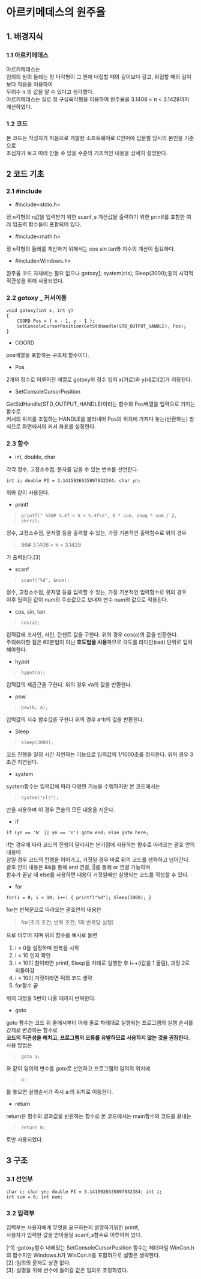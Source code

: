 아르키메데스의 원주율
=

## 1. 배경지식
### 1.1 아르키메데스
아르키메데스는
<br>
임의의 원의 둘레는 정 다각형이 그 원에 내접할 때의 길이보다 길고, 외접할 때의 길이보다 작음을 이용하여
<br>
무리수 π 의 값을 알 수 있다고 생각했다.
<br>
아르키메데스는 실로 정 구십육각형을 이용하여 원주율을 3.1408 < π < 3.1429까지 계산하였다.
### 1.2 코드
본 코드는 작성자가 처음으로 개발한 소프트웨어로 C언어에 입문할 당시의 본인을 기준으로
<br>
초심자가 보고 따라 만들 수 있을 수준의 기초적인 내용을 상세히 설명한다.

## 2 코드 기초
### 2.1 #include
* #include<stdio.h>

정 n각형의 n값을 입력받기 위한 scanf_s
계산값을 출력하기 위한 printf를 포함한 여러 입출력 함수들이 포함되어 있다.
* #include<math.h>

정 n각형의 둘레를 계산하기 위해서는 cos sin tan와 지수의 계산이 필요하다.
* #include<Windows.h>

원주율 코드 자체에는 필요 없으나 gotoxy[1](39,3); system(cls); Sleep(3000);등의 시각적 직관성을 위해 사용되었다.
### 2.2 gotoxy _ 커서이동
<pre><code>void gotoxy(int x, int y)
{
	COORD Pos = { x - 1, y - 1 };
	SetConsoleCursorPosition(GetStdHandle(STD_OUTPUT_HANDLE), Pos);
}
</code></pre>
* COORD 

pos배열을 포함하는 구조체 함수이다.
* Pos

2개의 정수로 이루어진 배열로 gotoxy의 정수 입력 x(가로)와 y(세로)[2]가 저장된다.
* SetConsoleCursorPosition

GetStdHandle(STD_OUTPUT_HANDLE)이라는 함수와 Pos배열을 입력으로 가지는 함수로<br>
커서의 위치를 조절하는 HANDLE을 불러내어 Pos의 위치에 가져다 놓는(반환하는) 방식으로 화면에서의 커서 좌표를 설정한다.
### 2.3 함수
* int, double, char

각각 정수, 고정소수점, 문자를 담을 수 있는 변수를 선언한다.
<code><pre>int i;
	double PI = 3.1415926535897932384;
	char yn;
</code></pre>위와 같이 사용된다.
* printf
>     printf(" %9d# %.4f < π < %.4f\n", 6 * cun, znuq * sum / 2, skrri);

정수, 고정소수점, 문자열 등을 출력할 수 있는, 가장 기본적인 출력함수로 위의 경우
> 96# 3.1408 < π < 3.1429

가 출력된다.[3]
* scanf
>     scanf("%d", &num);

정수, 고정소수점, 문자열 등을 입력할 수 있는, 가장 기본적인 입력함수로 위의 경우
<br>
이후 입력된 값이 num의 주소값으로 보내져 변수 num의 값으로 적용된다.
* cos, sin, tan
>     cos(a);

입력값에 코사인, 사인, 탄젠트 값을 구한다. 위의 경우 cos(a)의 값을 반환한다.
<br>
주의해야할 점은 60분법이 아닌 **호도법을 사용**하므로 각도를 라디안(rad) 단위로 입력해야한다.
* hypot
>     hypot(a);

입력값의 제곱근을 구한다. 위의 경우 √a의 값을 반환한다.
* pow
>     pow(b, a);

입력값의 지수 함수값을 구한다 위의 경우 a^b의 값을 반환한다.
* Sleep
>     sleep(3000);

코드 진행을 일정 시간 지연하는 기능으로 입력값의 1/1000초를 정지한다. 위의 경우 3초간 지연된다.
* system

system함수는 입력값에 따라 다양한 기능을 수행하지만 본 코드에서는
>     system("cls");

만을 사용하며 이 경우 콘솔의 모든 내용을 지운다.
* if

<code><pre>if (yn == 'N' || yn == 'n')
		goto end;
	else
		goto here;
</code></pre>if는 경우에 따라 코드의 진행이 달라지는 분기점에 사용하는 함수로 따라오는 괄호 안의 내용이<br>참일 경우 코드의 진행을 이어가고, 거짓일 경우 바로 뒤의 코드를 생략하고 넘어간다.<br>괄호 안의 내용은 &&를 통해 and 연결, ||를 통해 or 연결 가능하며<br>함수가 끝날 때 else를 사용하면 내용이 거짓일때만 실행되는 코드를 작성할 수 있다.

* for

<code><pre>for(i = 0; i < 10; i++)
{
		printf("%d");
		Sleep(1000);
}
</code></pre>
for는 반복문으로 따라오는 괄호안의 내용은
> for(초기 조건; 반복 조건; 1회 반복당 실행)
	
으로 이루어 지며 위의 함수를 예시로 들면
1. i = 0을 설정하며 반복을 시작
2. i < 10 인지 확인
3. i < 10이 참이라면 printf, Sleep을 차례로 실행한 후 i++(i값을 1 올림), 과정 2로 되돌아감
4. i < 10이 거짓이라면 뒤의 코드 생략
5. for함수 끝

위의 과정을 5번이 나올 때까지 반복한다. 
* goto

goto 함수는 코드 위 줄에서부터 아래 줄로 차례대로 실행되는 프로그램의 실행 순서를 강제로 변경하는 함수로
<br>
**코드의 직관성을 해치고, 프로그램의 오류를 유발하므로 사용하지 않는 것을 권장한다.**
<br>
사용 방법은
>     goto a;

와 같이 임의의 변수를 goto로 선언하고 프로그램의 임의의 위치에
>     a:

를 놓으면 실행순서가 즉시 a:의 위치로 이동한다.
* return

return은 함수의 결과값을 반환하는 함수로 본 코드에서는 main함수의 코드를 끝내는
>     return 0;

로만 사용되었다.
## 3 구조
### 3.1 선언부
<code><pre>char c;
	char yn;
	double PI = 3.1415926535897932384;
	int i;
	int sum = 6;
	int num;
</code></pre>
### 3.2 입력부
입력부는 사용자에게 무엇을 요구하는지 설명하기위한 printf,
<br>
사용자가 입력한 값을 받아들일 scanf_s함수로 이루어져 있다.
<br>

[^1] :gotoxy함수 내에있는 SetConsoleCursorPosition 함수는 헤더파일 WinCon.h의 함수지만 Windows.h가 WinCon.h를 포함하므로 설명은 생략한다.
<br>
[2] :임의의 문자도 상관 없다.
<br>
[3]: 설명을 위해 변수에 들어갈 값은 임의로 조정하였다.
